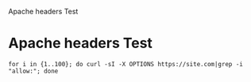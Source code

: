 Apache headers Test

# Apache headers Test

```
for i in {1..100}; do curl -sI -X OPTIONS https://site.com|grep -i "allow:"; done
```